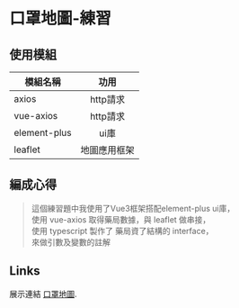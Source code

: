 # 口罩地圖-練習

## 使用模組
| 模組名稱      | 功用          |
| ------------- |:-------------:|
| axios         | http請求      |
| vue-axios     | http請求      |
| element-plus  | ui庫          |
| leaflet       | 地圖應用框架  |
  
## 編成心得
>這個練習題中我使用了Vue3框架搭配element-plus ui庫，<br>
使用 vue-axios 取得藥局數據，與 leaflet 做串接，<br>
使用 typescript 製作了 藥局資了結構的 interface， <br>
來做引數及變數的註解




## Links

展示連結 [口罩地圖](https://mask-map1615.herokuapp.com/).

